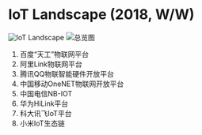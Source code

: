 
# IoT Landscape (2018, W/W)
![IoT Landscape](http://mattturck.com/wp-content/uploads/2018/02/2018_Matt_Turck_IoT_Landscape_Final.png)
![总览图](http://mattturck.com/wp-content/uploads/2018/02/2018_Matt_Turck_IoT_Landscape_Final.png)


1. 百度“天工”物联网平台
2. 阿里Link物联网平台
3. 腾讯QQ物联智能硬件开放平台
4. 中国移动OneNET物联网开放平台
5. 中国电信NB-IOT
6. 华为HiLink平台
7. 科大讯飞IoT平台
8. 小米IoT生态链

